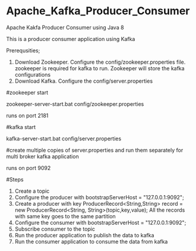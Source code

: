 # Apache_Kafka_Producer_Consumer
Apache Kakfa Producer Consumer using Java 8

This is a producer consumer application using Kafka

Prerequsities;

1. Download Zookeeper. Configure the config/zookeeper.properties file. zookeeper is required for kafka to run. Zookeeper will store the kafka configurations
2. Download Kafka. Configure the config/server.properties

#zookeeper start

zookeeper-server-start.bat config/zookeeper.properties

runs on port 2181

#kafka start

kafka-server-start.bat config/server.properties

#create multiple copies of server.properties and run them separately for multi broker kafka application

runs on port 9092

#Steps

1. Create a topic
2. Configure the producer with bootstrapServerHost = "127.0.0.1:9092";
3. Create a producer with key ProducerRecord<String,String> record = new ProducerRecord<String, String>(topic,key,value);
   All the records with same key goes to the same partition
4. Configure the consumer with bootstrapServerHost = "127.0.0.1:9092";
5. Subscribe consumer to the topic
6. Run the producer application to publish the data to kafka
7. Run the consumer application to consume the data from kafka


